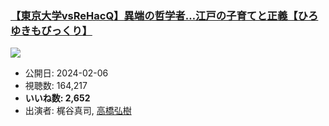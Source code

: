 ### [【東京大学vsReHacQ】異端の哲学者…江戸の子育てと正義【ひろゆきもびっくり】](https://www.youtube.com/watch?v=i2YSiBe7Z6M)
[![](https://img.youtube.com/vi/i2YSiBe7Z6M/sddefault.jpg)](https://www.youtube.com/watch?v=i2YSiBe7Z6M)
-   公開日: 2024-02-06
-   視聴数: 164,217
-   **いいね数: 2,652**
-   出演者: 梶谷真司, [高橋弘樹](/rehacq_fan/people/高橋弘樹 "wikilink")
